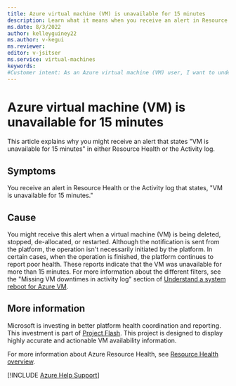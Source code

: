 ```yaml
---
title: Azure virtual machine (VM) is unavailable for 15 minutes
description: Learn what it means when you receive an alert in Resource Health or the Activity log stating that your VM is unavailable for 15 minutes. 
ms.date: 8/3/2022
author: kelleyguiney22
ms.author: v-kegui
ms.reviewer: 
editor: v-jsitser
ms.service: virtual-machines
keywords:
#Customer intent: As an Azure virtual machine (VM) user, I want to understand why my VM becomes unavailable so that the situation doesn't block me from working effectively.
---
```

# Azure virtual machine (VM) is unavailable for 15 minutes

This article explains why you might receive an alert that states "VM is unavailable for 15 minutes" in either Resource Health or the Activity log.

## Symptoms

You receive an alert in Resource Health or the Activity log that states, "VM is unavailable for 15 minutes."

## Cause

You might receive this alert when a virtual machine (VM) is being deleted, stopped, de-allocated, or restarted. Although the notification is sent from the platform, the operation isn't necessarily initiated by the platform. In certain cases, when the operation is finished, the platform continues to report poor health. These reports indicate that the VM was unavailable for more than 15 minutes. For more information about the different filters, see the "Missing VM downtimes in activity log" section of [Understand a system reboot for Azure VM](understand-vm-reboot.md#missing-vm-downtimes-in-activity-log).

## More information

Microsoft is investing in better platform health coordination and reporting. This investment is part of [Project Flash](https://azure.microsoft.com/blog/advancing-azure-virtual-machine-availability-monitoring-with-project-flash/). This project is designed to display highly accurate and actionable VM availability information.

For more information about Azure Resource Health, see [Resource Health overview](/azure/service-health/resource-health-overview).

[!INCLUDE [Azure Help Support](../../includes/azure-help-support.md)]
